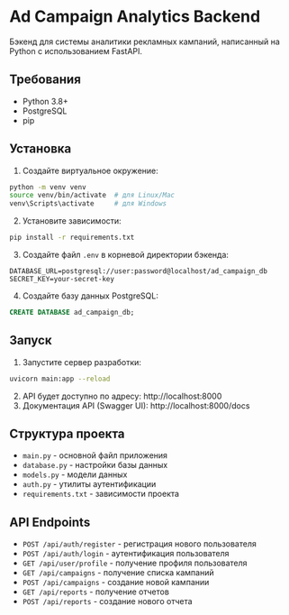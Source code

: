 # Ad Campaign Analytics Backend

Бэкенд для системы аналитики рекламных кампаний, написанный на Python с использованием FastAPI.

## Требования

- Python 3.8+
- PostgreSQL
- pip

## Установка

1. Создайте виртуальное окружение:
```bash
python -m venv venv
source venv/bin/activate  # для Linux/Mac
venv\Scripts\activate     # для Windows
```

2. Установите зависимости:
```bash
pip install -r requirements.txt
```

3. Создайте файл `.env` в корневой директории бэкенда:
```
DATABASE_URL=postgresql://user:password@localhost/ad_campaign_db
SECRET_KEY=your-secret-key
```

4. Создайте базу данных PostgreSQL:
```sql
CREATE DATABASE ad_campaign_db;
```

## Запуск

1. Запустите сервер разработки:
```bash
uvicorn main:app --reload
```

2. API будет доступно по адресу: http://localhost:8000
3. Документация API (Swagger UI): http://localhost:8000/docs

## Структура проекта

- `main.py` - основной файл приложения
- `database.py` - настройки базы данных
- `models.py` - модели данных
- `auth.py` - утилиты аутентификации
- `requirements.txt` - зависимости проекта

## API Endpoints

- `POST /api/auth/register` - регистрация нового пользователя
- `POST /api/auth/login` - аутентификация пользователя
- `GET /api/user/profile` - получение профиля пользователя
- `GET /api/campaigns` - получение списка кампаний
- `POST /api/campaigns` - создание новой кампании
- `GET /api/reports` - получение отчетов
- `POST /api/reports` - создание нового отчета 